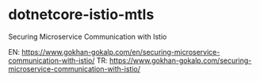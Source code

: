 # dotnetcore-istio-mtls

Securing Microservice Communication with Istio

EN: https://www.gokhan-gokalp.com/en/securing-microservice-communication-with-istio/
TR: https://www.gokhan-gokalp.com/securing-microservice-communication-with-istio/